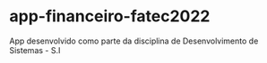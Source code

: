 # app-financeiro-fatec2022
App desenvolvido como parte da disciplina de Desenvolvimento de Sistemas - S.I
